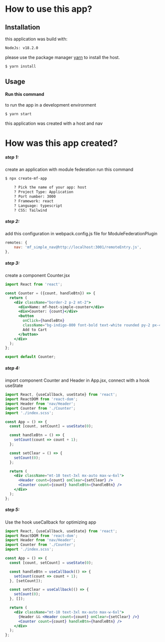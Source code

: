 # How to use this app?

## Installation

this application was build with:

```bash
NodeJs: v18.2.0
```

please use the package manager [yarn](https://yarnpkg.com/) to install the host.

```bash
$ yarn install
```

## Usage

#### Run this command

to run the app in a development environment

```bash
$ yarn start
```

this application was created with a host and nav

# How was this app created?

##### step 1:

create an application with module federation run this command

```bash
$ npx create-mf-app
```

```bash
    ? Pick the name of your app: host
    ? Project Type: Application
    ? Port number: 3000
    ? Framework: react
    ? Language: typescript
    ? CSS: Tailwind
```

##### step 2:

add this configuration in webpack.config.js file for ModuleFederationPlugin

```js
remotes: {
    nav: 'mf_simple_nav@http://localhost:3001/remoteEntry.js',
},
```

##### step 3:

create a component Counter.jsx

```jsx
import React from 'react';

const Counter = ({count, handleBtn}) => {
  return (
    <div className="border-2 p-2 mt-2">
      <div>Name: mf-host-simple-counter</div>
      <div>Counter: {count}</div>
      <button
        onClick={handleBtn}
        className="bg-indigo-800 font-bold text-white rounded py-2 px-4">
        Add to Cart
      </button>
    </div>
  );
};

export default Counter;
```

##### step 4:

import component Counter and Header in App.jsx, connect with a hook useState

```jsx
import React, {useCallback, useState} from 'react';
import ReactDOM from 'react-dom';
import Header from 'nav/Header';
import Counter from './Counter';
import './index.scss';

const App = () => {
  const [count, setCount] = useState(0);

  const handleBtn = () => {
    setCount(count => count + 1);
  };

  const setClear = () => {
    setCount(0);
  };

  return (
    <div className="mt-10 text-3xl mx-auto max-w-6xl">
      <Header count={count} onClear={setClear} />
      <Counter count={count} handleBtn={handleBtn} />
    </div>
  );
};
```

##### step 5:

Use the hook useCallback for optimizing app

```jsx
import React, {useCallback, useState} from 'react';
import ReactDOM from 'react-dom';
import Header from 'nav/Header';
import Counter from './Counter';
import './index.scss';

const App = () => {
  const [count, setCount] = useState(0);

  const handleBtn = useCallback(() => {
    setCount(count => count + 1);
  }, [setCount]);

  const setClear = useCallback(() => {
    setCount(0);
  }, []);

  return (
    <div className="mt-10 text-3xl mx-auto max-w-6xl">
      {Header && <Header count={count} onClear={setClear} />}
      <Counter count={count} handleBtn={handleBtn} />
    </div>
  );
};
```

